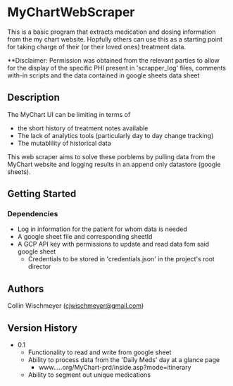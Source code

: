 # MyChartWebScraper 

This is a basic program that extracts medication and dosing information from the my chart website. 
Hopfully others can use this as a starting point for taking charge of their (or their loved ones) treatment data.

**Disclaimer: Permission was obtained from the relevant parties to allow for the display of the specific PHI present in 'scrapper_log' files, comments with-in scripts and the data contained in google sheets data sheet

## Description

The MyChart UI can be limiting in terms of
* the short history of treatment notes available
* The lack of analytics tools (particularly day to day change tracking)
* The mutablility of historical data

This web scraper aims to solve these porblems by pulling data from the MyChart website and logging results in an append only datastore (google sheets).

## Getting Started


### Dependencies

- Log in information for the patient for whom data is needed
- A google sheet file and corresponding sheetId
- A GCP API key with permissions to update and read data fom said google sheet
     - Credentials to be stored in 'credentials.json' in the project's root director

## Authors

Collin Wischmeyer (cjwischmeyer@gmail.com)

## Version History

* 0.1
    * Functionality to read and write from google sheet
    * Ability to process data from the 'Daily Meds' day at a glance page
        * www.*...*.org/MyChart-prd/inside.asp?mode=itinerary
    * Ability to segment out unique medications
